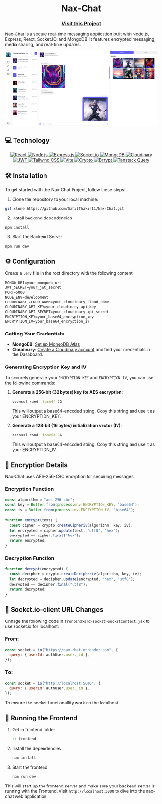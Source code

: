 <div align="center">
    <h1> Nax-Chat </h1>
</div>

<h3 align="center"><a href="https://nax-chat.onrender.com">Visit this Project</a></h3

Nax-Chat is a secure real-time messaging application built with Node.js, Express, React, Socket.IO, and MongoDB. It features encrypted messaging, media sharing, and real-time updates.

<img src="frontend/public/nax.png" alt="Nax-chat" />

## 💻 Technology

<p align="center">
  <a href="https://reactjs.org/">
    <img src="https://img.shields.io/badge/React-61DAFB?style=for-the-badge&logo=react&logoColor=white" alt="React">
  </a>
  <a href="https://nodejs.org/">
    <img src="https://img.shields.io/badge/Node.js-339933?style=for-the-badge&logo=node.js&logoColor=white" alt="Node.js">
  </a>
  <a href="https://expressjs.com/">
    <img src="https://img.shields.io/badge/Express.js-000000?style=for-the-badge&logo=express&logoColor=white" alt="Express.js">
  </a>
  <a href="https://socket.io/">
    <img src="https://img.shields.io/badge/Socket.io-010101?style=for-the-badge&logo=socket.io&logoColor=white" alt="Socket.io">
  </a>
  <a href="https://mongodb.com/">
    <img src="https://img.shields.io/badge/MongoDB-47A248?style=for-the-badge&logo=mongodb&logoColor=white" alt="MongoDB">
  </a>
  <a href="https://cloudinary.com/">
    <img src="https://img.shields.io/badge/Cloudinary-ffffff?style=for-the-badge&logo=cloudinary&logoColor=black" alt="Cloudinary">
  </a>
  <a href="https://jwt.io/">
    <img src="https://img.shields.io/badge/JSON%20Web%20Token-000000?style=for-the-badge&logo=json-web-tokens&logoColor=white" alt="JWT">
  </a>
  <a href="https://tailwindcss.com/">
    <img src="https://img.shields.io/badge/Tailwind%20CSS-38B2AC?style=for-the-badge&logo=tailwind-css&logoColor=white" alt="Tailwind CSS">
  </a>
  <a href="https://vitejs.dev/">
    <img src="https://img.shields.io/badge/Vite-646CFF?style=for-the-badge&logo=vite&logoColor=white" alt="Vite">
  </a>
  <a href="https://www.npmjs.com/package/crypto">
    <img src="https://img.shields.io/badge/Crypto-000000?style=for-the-badge&logo=crypto&logoColor=white" alt="Crypto">
  </a>
  <a href="https://www.npmjs.com/package/bcrypt">
    <img src="https://img.shields.io/badge/Bcrypt-E03A3E?style=for-the-badge&logo=bcrypt&logoColor=white" alt="Bcrypt">
  </a>
  <a href="https://tanstack.com/query/latest">
    <img src="https://img.shields.io/badge/TanStack%20Query-FF4154?style=for-the-badge&logo=tanstack&logoColor=white" alt="Tanstack Query">
  </a>
</p>

## 🛠️ Installation

To get started with the Nax-Chat Project, follow these steps:

1. Clone the repository to your local machine:

```sh
git clone https://github.com/SahilThakar11/Nax-Chat.git
```

2. Install backend dependencies

```sh
npm install
```

3. Start the Backend Server

```sh
npm run dev
```

## ⚙️ Configuration

Create a `.env` file in the root directory with the following content:

```
MONGO_URI=your_mongodb_uri
JWT_SECRET=your_jwt_secret
PORT=5000
NODE_ENV=development
CLOUDINARY_CLOUD_NAME=your_cloudinary_cloud_name
CLOUDINARY_API_KEY=your_cloudinary_api_key
CLOUDINARY_API_SECRET=your_cloudinary_api_secret
ENCRYPTION_KEY=your_base64_encryption_key
ENCRYPTION_IV=your_base64_encryption_iv
```

### Getting Your Credentials

- **MongoDB**: [Set up MongoDB Atlas](https://docs.atlas.mongodb.com/getting-started/)
- **Cloudinary**: [Create a Cloudinary account](https://cloudinary.com/) and find your credentials in the Dashboard.

### Generating Encryption Key and IV

To securely generate your `ENCRYPTION_KEY` and `ENCRYPTION_IV`, you can use the following commands:

1. **Generate a 256-bit (32 bytes) key for AES encryption**:

   ```bash
   openssl rand -base64 32
   ```

   This will output a base64-encoded string. Copy this string and use it as your ENCRYPTION_KEY.

2. **Generate a 128-bit (16 bytes) initialization vector (IV)**:

   ```bash
   openssl rand -base64 16
   ```

   This will output a base64-encoded string. Copy this string and use it as your ENCRYPTION_IV.

## 🔐 Encryption Details

Nax-Chat uses AES-256-CBC encyption for secuiring messages.

### Encryption Function

```js
const algorithm = "aes-256-cbc";
const key = Buffer.from(process.env.ENCRYPTION_KEY, "base64");
const iv = Buffer.from(process.env.ENCRYPTION_IV, "base64");

function encrypt(text) {
  const cipher = crypto.createCipheriv(algorithm, key, iv);
  let encrypted = cipher.update(text, "utf8", "hex");
  encrypted += cipher.final("hex");
  return encrypted;
}
```

### Decryption Function

```js
function decrypt(encrypted) {
  const decipher = crypto.createDecipheriv(algorithm, key, iv);
  let decrypted = decipher.update(encrypted, "hex", "utf8");
  decrypted += decipher.final("utf8");
  return decrypted;
}
```

## 🔌 Socket.io-client URL Changes

Chnage the following code in `frontend>src>socket>SocketContext.jsx` to use socket.io for localhost:

### **From:**

```js
const socket = io("https://nax-chat.onrender.com", {
  query: { userId: authUser.user._id },
});
```

### **To:**

```js
const socket = io("http://localhost:5000", {
  query: { userId: authUser.user._id },
});
```

To ensure the socket functionallity work on the localhost.

## 🚀 Running the Frontend

1. Get in frontend folder

   ```sh
   cd frontend
   ```

2. Install the dependencies

   ```sh
   npm install
   ```

3. Start the frontend

   ```sh
   npm run dev
   ```

This will start up the frontend server and make sure your backend server is running with the Frontend.
Visit `http://localhost:3000` to dive into the nax-chat web application.
